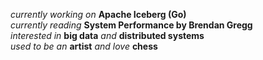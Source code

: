 *currently working on* **Apache Iceberg (Go)**<br>
*currently reading* **System Performance by Brendan Gregg**<br>
*interested in* **big data** *and* **distributed systems**<br>
*used to be an* **artist** *and love* **chess**
